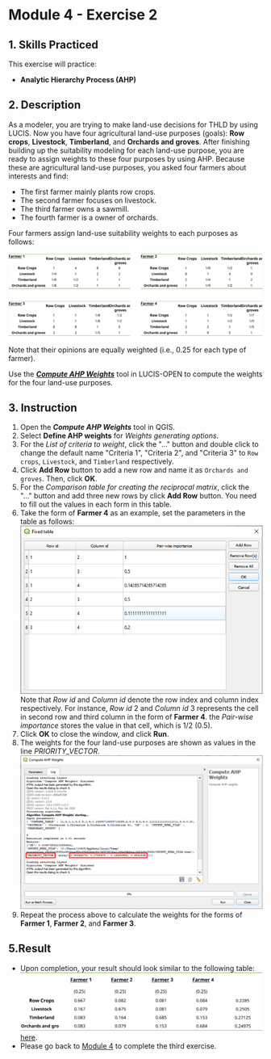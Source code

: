 # Module 4 - Exercise 2

## 1. Skills Practiced

This exercise will practice:

- **Analytic Hierarchy Process (AHP)**

## 2. Description

As a modeler, you are trying to make land-use decisions for THLD by using LUCIS.
Now you have four agricultural land-use purposes (goals): **Row crops**,
**Livestock**, **Timberland**, and **Orchards and groves**.
After finishing building up the suitability modeling for each land-use purpose,
you are ready to assign weights to these four purposes by using AHP.
Because these are agricultural land-use purposes, you asked four farmers about
interests and find:

- The first farmer mainly plants row crops.
- The second farmer focuses on livestock.
- The third farmer owns a sawmill.
- The fourth farmer is a owner of orchards.

Four farmers assign land-use suitability weights to each purposes as follows:

![farmers](../../../img/qgm/algtbl/m4_e2_aph_4farmers.svg)

Note that their opinions are equally weighted (i.e., 0.25 for each type of
farmer).

Use the [**_Compute AHP Weights_**](https://github.com/SERVIR-WA/GALUP/wiki/Tools#compute-ahp-weights) tool in LUCIS-OPEN to compute the weights
for the four land-use purposes.

## 3. Instruction

1. Open the **_Compute AHP Weights_** tool in QGIS.
2. Select **Define AHP weights** for _Weights generating options_.
3. For the _List of criteria to weight_, click the "..." button and double
   click to change the default name "Criteria 1", "Criteria 2", and
   "Criteria 3" to `Row crops`, `Livestock`, and `Timberland` respectively.
4. Click **Add Row** button to add a new row and name it as
   `Orchards and groves`. Then, click **OK**.
5. For the _Comparison table for creating the reciprocal matrix_, click the
   "..." button and add three new rows by click **Add Row** button. You need to
   fill out the values in each form in this table.
6. Take the form of **Farmer 4** as an example, set the parameters in the
   table as follows:
   ![pic1](../../../img/gui/window/m4_e2_ahp_setting.png)
   Note that _Row id_ and _Column id_ denote the row index and column index
   respectively.
   For instance, _Row id_ 2 and _Column id_ 3 represents the cell in second row
   and third column in the form of **Farmer 4**. the _Pair-wise importance_
   stores the value in that cell, which is 1/2 (0.5).
7. Click **OK** to close the window, and click **Run**.
8. The weights for the four land-use purposes are shown as values in the line
   _PRIORITY_VECTOR_.
   ![pic2](../../../img/gui/window/m4_e2_ahp_result.png)
9. Repeat the process above to calculate the weights for the forms of
   **Farmer 1**, **Farmer 2**, and **Farmer 3**.

## 5.Result

- Upon completion, your result should look similar to the following table:
  ![pic3](../../../img/qgm/algtbl/m4_e2_aph_result.svg)
  [here](../pdf_maps/rcrp_Market.pdf).
- Please go back to [Module 4](https://tinyurl.com/yn9hy6ca) to complete the
  third exercise.
